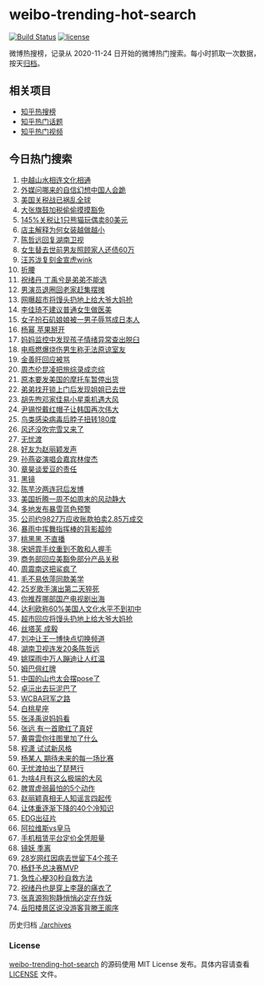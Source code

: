 # weibo-trending-hot-search

[![Build Status](https://github.com/justjavac/weibo-trending-hot-search/workflows/ci/badge.svg?branch=master)](https://github.com/justjavac/weibo-trending-hot-search/actions)
[![license](https://img.shields.io/github/license/justjavac/weibo-trending-hot-search)](https://github.com/justjavac/weibo-trending-hot-search/blob/master/LICENSE)

微博热搜榜，记录从 2020-11-24 日开始的微博热门搜索。每小时抓取一次数据，按天[归档](./archives)。

## 相关项目

- [知乎热搜榜](https://github.com/justjavac/zhihu-trending-top-search)
- [知乎热门话题](https://github.com/justjavac/zhihu-trending-hot-questions)
- [知乎热门视频](https://github.com/justjavac/zhihu-trending-hot-video)

## 今日热门搜索

<!-- BEGIN -->
<!-- 最后更新时间 Mon Apr 14 2025 02:46:33 GMT+0800 (China Standard Time) -->

1. [中越山水相连文化相通](https://s.weibo.com//weibo?q=%23%E4%B8%AD%E8%B6%8A%E5%B1%B1%E6%B0%B4%E7%9B%B8%E8%BF%9E%E6%96%87%E5%8C%96%E7%9B%B8%E9%80%9A%23&Refer=new_time)
1. [外媒问哪来的自信幻想中国人会跪](https://s.weibo.com//weibo?q=%23%E5%A4%96%E5%AA%92%E9%97%AE%E5%93%AA%E6%9D%A5%E7%9A%84%E8%87%AA%E4%BF%A1%E5%B9%BB%E6%83%B3%E4%B8%AD%E5%9B%BD%E4%BA%BA%E4%BC%9A%E8%B7%AA%23&t=31&band_rank=2&Refer=top)
1. [美国关税战已祸乱全球](https://s.weibo.com//weibo?q=%23%E7%BE%8E%E5%9B%BD%E5%85%B3%E7%A8%8E%E6%88%98%E5%B7%B2%E7%A5%B8%E4%B9%B1%E5%85%A8%E7%90%83%23&t=31&band_rank=10&Refer=top)
1. [大张旗鼓加税偷偷摸摸豁免](https://s.weibo.com//weibo?q=%23%E5%A4%A7%E5%BC%A0%E6%97%97%E9%BC%93%E5%8A%A0%E7%A8%8E%E5%81%B7%E5%81%B7%E6%91%B8%E6%91%B8%E8%B1%81%E5%85%8D%23&t=31&band_rank=3&Refer=top)
1. [145%关税让1只熊猫玩偶卖80美元](https://s.weibo.com//weibo?q=%23145%25%E5%85%B3%E7%A8%8E%E8%AE%A91%E5%8F%AA%E7%86%8A%E7%8C%AB%E7%8E%A9%E5%81%B6%E5%8D%9680%E7%BE%8E%E5%85%83%23&t=31&band_rank=6&Refer=top)
1. [店主解释为何女装越做越小](https://s.weibo.com//weibo?q=%23%E5%BA%97%E4%B8%BB%E8%A7%A3%E9%87%8A%E4%B8%BA%E4%BD%95%E5%A5%B3%E8%A3%85%E8%B6%8A%E5%81%9A%E8%B6%8A%E5%B0%8F%23&t=31&band_rank=5&Refer=top)
1. [陈哲远回复湖南卫视](https://s.weibo.com//weibo?q=%23%E9%99%88%E5%93%B2%E8%BF%9C%E5%9B%9E%E5%A4%8D%E6%B9%96%E5%8D%97%E5%8D%AB%E8%A7%86%23&t=31&band_rank=27&Refer=top)
1. [女生替去世前男友照顾家人还债60万](https://s.weibo.com//weibo?q=%23%E5%A5%B3%E7%94%9F%E6%9B%BF%E5%8E%BB%E4%B8%96%E5%89%8D%E7%94%B7%E5%8F%8B%E7%85%A7%E9%A1%BE%E5%AE%B6%E4%BA%BA%E8%BF%98%E5%80%BA60%E4%B8%87%23&t=31&band_rank=1&Refer=top)
1. [汪苏泷复刻金宣虎wink](https://s.weibo.com//weibo?q=%23%E6%B1%AA%E8%8B%8F%E6%B3%B7%E5%A4%8D%E5%88%BB%E9%87%91%E5%AE%A3%E8%99%8Ewink%23&t=31&band_rank=10&Refer=top)
1. [折腰](https://s.weibo.com//weibo?q=%E6%8A%98%E8%85%B0&t=31&band_rank=4&Refer=top)
1. [祝绪丹 丁禹兮是弟弟不能选](https://s.weibo.com//weibo?q=%E7%A5%9D%E7%BB%AA%E4%B8%B9%20%E4%B8%81%E7%A6%B9%E5%85%AE%E6%98%AF%E5%BC%9F%E5%BC%9F%E4%B8%8D%E8%83%BD%E9%80%89&t=31&band_rank=7&Refer=top)
1. [男演员退圈回老家赶集摆摊](https://s.weibo.com//weibo?q=%23%E7%94%B7%E6%BC%94%E5%91%98%E9%80%80%E5%9C%88%E5%9B%9E%E8%80%81%E5%AE%B6%E8%B5%B6%E9%9B%86%E6%91%86%E6%91%8A%23&t=31&band_rank=13&Refer=top)
1. [网曝超市将馒头扔地上给大爷大妈抢](https://s.weibo.com//weibo?q=%23%E7%BD%91%E6%9B%9D%E8%B6%85%E5%B8%82%E5%B0%86%E9%A6%92%E5%A4%B4%E6%89%94%E5%9C%B0%E4%B8%8A%E7%BB%99%E5%A4%A7%E7%88%B7%E5%A4%A7%E5%A6%88%E6%8A%A2%23&t=31&band_rank=19&Refer=top)
1. [李佳琦不建议普通女生做医美](https://s.weibo.com//weibo?q=%23%E6%9D%8E%E4%BD%B3%E7%90%A6%E4%B8%8D%E5%BB%BA%E8%AE%AE%E6%99%AE%E9%80%9A%E5%A5%B3%E7%94%9F%E5%81%9A%E5%8C%BB%E7%BE%8E%23&t=31&band_rank=11&Refer=top)
1. [女子扮石矶娘娘被一男子辱骂成日本人](https://s.weibo.com//weibo?q=%23%E5%A5%B3%E5%AD%90%E6%89%AE%E7%9F%B3%E7%9F%B6%E5%A8%98%E5%A8%98%E8%A2%AB%E4%B8%80%E7%94%B7%E5%AD%90%E8%BE%B1%E9%AA%82%E6%88%90%E6%97%A5%E6%9C%AC%E4%BA%BA%23&t=31&band_rank=12&Refer=top)
1. [杨幂 苹果掰开](https://s.weibo.com//weibo?q=%E6%9D%A8%E5%B9%82%20%E8%8B%B9%E6%9E%9C%E6%8E%B0%E5%BC%80&t=31&band_rank=14&Refer=top)
1. [妈妈监控中发现孩子情绪异常查出脱臼](https://s.weibo.com//weibo?q=%23%E5%A6%88%E5%A6%88%E7%9B%91%E6%8E%A7%E4%B8%AD%E5%8F%91%E7%8E%B0%E5%AD%A9%E5%AD%90%E6%83%85%E7%BB%AA%E5%BC%82%E5%B8%B8%E6%9F%A5%E5%87%BA%E8%84%B1%E8%87%BC%23&t=31&band_rank=31&Refer=top)
1. [电瓶燃爆烧伤男生称无法原谅室友](https://s.weibo.com//weibo?q=%23%E7%94%B5%E7%93%B6%E7%87%83%E7%88%86%E7%83%A7%E4%BC%A4%E7%94%B7%E7%94%9F%E7%A7%B0%E6%97%A0%E6%B3%95%E5%8E%9F%E8%B0%85%E5%AE%A4%E5%8F%8B%23&t=31&band_rank=37&Refer=top)
1. [金善旴回应被骂](https://s.weibo.com//weibo?q=%E9%87%91%E5%96%84%E6%97%B4%E5%9B%9E%E5%BA%94%E8%A2%AB%E9%AA%82&t=31&band_rank=31&Refer=top)
1. [周杰伦昆凌把旅综录成恋综](https://s.weibo.com//weibo?q=%E5%91%A8%E6%9D%B0%E4%BC%A6%E6%98%86%E5%87%8C%E6%8A%8A%E6%97%85%E7%BB%BC%E5%BD%95%E6%88%90%E6%81%8B%E7%BB%BC&t=31&band_rank=16&Refer=top)
1. [原本要发美国的摩托车暂停出货](https://s.weibo.com//weibo?q=%23%E5%8E%9F%E6%9C%AC%E8%A6%81%E5%8F%91%E7%BE%8E%E5%9B%BD%E7%9A%84%E6%91%A9%E6%89%98%E8%BD%A6%E6%9A%82%E5%81%9C%E5%87%BA%E8%B4%A7%23&t=31&band_rank=10&Refer=top)
1. [弟弟找开锁上门后发现姐姐已去世](https://s.weibo.com//weibo?q=%23%E5%BC%9F%E5%BC%9F%E6%89%BE%E5%BC%80%E9%94%81%E4%B8%8A%E9%97%A8%E5%90%8E%E5%8F%91%E7%8E%B0%E5%A7%90%E5%A7%90%E5%B7%B2%E5%8E%BB%E4%B8%96%23&t=31&band_rank=28&Refer=top)
1. [胡先煦邓家佳易小星乘机遇大风](https://s.weibo.com//weibo?q=%23%E8%83%A1%E5%85%88%E7%85%A6%E9%82%93%E5%AE%B6%E4%BD%B3%E6%98%93%E5%B0%8F%E6%98%9F%E4%B9%98%E6%9C%BA%E9%81%87%E5%A4%A7%E9%A3%8E%23&t=31&band_rank=40&Refer=top)
1. [尹锡悦戴红帽子让韩国再次伟大](https://s.weibo.com//weibo?q=%23%E5%B0%B9%E9%94%A1%E6%82%A6%E6%88%B4%E7%BA%A2%E5%B8%BD%E5%AD%90%E8%AE%A9%E9%9F%A9%E5%9B%BD%E5%86%8D%E6%AC%A1%E4%BC%9F%E5%A4%A7%23&t=31&band_rank=50&Refer=top)
1. [鸟类感染病毒后脖子扭转180度](https://s.weibo.com//weibo?q=%23%E9%B8%9F%E7%B1%BB%E6%84%9F%E6%9F%93%E7%97%85%E6%AF%92%E5%90%8E%E8%84%96%E5%AD%90%E6%89%AD%E8%BD%AC180%E5%BA%A6%23&t=31&band_rank=24&Refer=top)
1. [风还没吹完雪又来了](https://s.weibo.com//weibo?q=%23%E9%A3%8E%E8%BF%98%E6%B2%A1%E5%90%B9%E5%AE%8C%E9%9B%AA%E5%8F%88%E6%9D%A5%E4%BA%86%23&t=31&band_rank=29&Refer=top)
1. [无忧渡](https://s.weibo.com//weibo?q=%E6%97%A0%E5%BF%A7%E6%B8%A1&t=31&band_rank=38&Refer=top)
1. [好友为赵丽颖发声](https://s.weibo.com//weibo?q=%23%E5%A5%BD%E5%8F%8B%E4%B8%BA%E8%B5%B5%E4%B8%BD%E9%A2%96%E5%8F%91%E5%A3%B0%23&t=31&band_rank=19&Refer=top)
1. [孙燕姿演唱会嘉宾林俊杰](https://s.weibo.com//weibo?q=%23%E5%AD%99%E7%87%95%E5%A7%BF%E6%BC%94%E5%94%B1%E4%BC%9A%E5%98%89%E5%AE%BE%E6%9E%97%E4%BF%8A%E6%9D%B0%23&t=31&band_rank=8&Refer=top)
1. [章昊谈爱豆的责任](https://s.weibo.com//weibo?q=%23%E7%AB%A0%E6%98%8A%E8%B0%88%E7%88%B1%E8%B1%86%E7%9A%84%E8%B4%A3%E4%BB%BB%23&t=31&band_rank=48&Refer=top)
1. [黑镜](https://s.weibo.com//weibo?q=%E9%BB%91%E9%95%9C&t=31&band_rank=49&Refer=top)
1. [陈芋汐两连冠后发博](https://s.weibo.com//weibo?q=%E9%99%88%E8%8A%8B%E6%B1%90%E4%B8%A4%E8%BF%9E%E5%86%A0%E5%90%8E%E5%8F%91%E5%8D%9A&t=31&band_rank=17&Refer=top)
1. [美国折腾一周不如周末的风动静大](https://s.weibo.com//weibo?q=%23%E7%BE%8E%E5%9B%BD%E6%8A%98%E8%85%BE%E4%B8%80%E5%91%A8%E4%B8%8D%E5%A6%82%E5%91%A8%E6%9C%AB%E7%9A%84%E9%A3%8E%E5%8A%A8%E9%9D%99%E5%A4%A7%23&t=31&band_rank=9&Refer=top)
1. [多地发布暴雪蓝色预警](https://s.weibo.com//weibo?q=%23%E5%A4%9A%E5%9C%B0%E5%8F%91%E5%B8%83%E6%9A%B4%E9%9B%AA%E8%93%9D%E8%89%B2%E9%A2%84%E8%AD%A6%23&t=31&band_rank=36&Refer=top)
1. [公司约9827万应收账款拍卖2.85万成交](https://s.weibo.com//weibo?q=%23%E5%85%AC%E5%8F%B8%E7%BA%A69827%E4%B8%87%E5%BA%94%E6%94%B6%E8%B4%A6%E6%AC%BE%E6%8B%8D%E5%8D%962.85%E4%B8%87%E6%88%90%E4%BA%A4%23&t=31&band_rank=50&Refer=top)
1. [暴雨中挥舞指挥棒的背影超帅](https://s.weibo.com//weibo?q=%23%E6%9A%B4%E9%9B%A8%E4%B8%AD%E6%8C%A5%E8%88%9E%E6%8C%87%E6%8C%A5%E6%A3%92%E7%9A%84%E8%83%8C%E5%BD%B1%E8%B6%85%E5%B8%85%23&t=31&band_rank=35&Refer=top)
1. [桃黑黑 不直播](https://s.weibo.com//weibo?q=%E6%A1%83%E9%BB%91%E9%BB%91%20%E4%B8%8D%E7%9B%B4%E6%92%AD&t=31&band_rank=47&Refer=top)
1. [宋妍霏手纹重到不敢和人握手](https://s.weibo.com//weibo?q=%23%E5%AE%8B%E5%A6%8D%E9%9C%8F%E6%89%8B%E7%BA%B9%E9%87%8D%E5%88%B0%E4%B8%8D%E6%95%A2%E5%92%8C%E4%BA%BA%E6%8F%A1%E6%89%8B%23&t=31&band_rank=22&Refer=top)
1. [商务部回应美豁免部分产品关税](https://s.weibo.com//weibo?q=%23%E5%95%86%E5%8A%A1%E9%83%A8%E5%9B%9E%E5%BA%94%E7%BE%8E%E8%B1%81%E5%85%8D%E9%83%A8%E5%88%86%E4%BA%A7%E5%93%81%E5%85%B3%E7%A8%8E%23&t=31&band_rank=49&Refer=top)
1. [周震南这把鲨疯了](https://s.weibo.com//weibo?q=%E5%91%A8%E9%9C%87%E5%8D%97%E8%BF%99%E6%8A%8A%E9%B2%A8%E7%96%AF%E4%BA%86&t=31&band_rank=30&Refer=top)
1. [毛不易依萍同款美学](https://s.weibo.com//weibo?q=%E6%AF%9B%E4%B8%8D%E6%98%93%E4%BE%9D%E8%90%8D%E5%90%8C%E6%AC%BE%E7%BE%8E%E5%AD%A6&t=31&band_rank=39&Refer=top)
1. [25岁歌手演出第二天猝死](https://s.weibo.com//weibo?q=%2325%E5%B2%81%E6%AD%8C%E6%89%8B%E6%BC%94%E5%87%BA%E7%AC%AC%E4%BA%8C%E5%A4%A9%E7%8C%9D%E6%AD%BB%23&t=31&band_rank=50&Refer=top)
1. [你推荐哪部国产电视剧出海](https://s.weibo.com//weibo?q=%E4%BD%A0%E6%8E%A8%E8%8D%90%E5%93%AA%E9%83%A8%E5%9B%BD%E4%BA%A7%E7%94%B5%E8%A7%86%E5%89%A7%E5%87%BA%E6%B5%B7&t=31&band_rank=44&Refer=top)
1. [达利欧称60%美国人文化水平不到初中](https://s.weibo.com//weibo?q=%23%E8%BE%BE%E5%88%A9%E6%AC%A7%E7%A7%B060%25%E7%BE%8E%E5%9B%BD%E4%BA%BA%E6%96%87%E5%8C%96%E6%B0%B4%E5%B9%B3%E4%B8%8D%E5%88%B0%E5%88%9D%E4%B8%AD%23&t=31&band_rank=18&Refer=top)
1. [超市回应将馒头扔地上给大爷大妈抢](https://s.weibo.com//weibo?q=%23%E8%B6%85%E5%B8%82%E5%9B%9E%E5%BA%94%E5%B0%86%E9%A6%92%E5%A4%B4%E6%89%94%E5%9C%B0%E4%B8%8A%E7%BB%99%E5%A4%A7%E7%88%B7%E5%A4%A7%E5%A6%88%E6%8A%A2%23&t=31&band_rank=10&Refer=top)
1. [丝塔芙 成毅](https://s.weibo.com//weibo?q=%E4%B8%9D%E5%A1%94%E8%8A%99%20%E6%88%90%E6%AF%85&t=31&band_rank=34&Refer=top)
1. [刘冲让王一博快点切换频道](https://s.weibo.com//weibo?q=%23%E5%88%98%E5%86%B2%E8%AE%A9%E7%8E%8B%E4%B8%80%E5%8D%9A%E5%BF%AB%E7%82%B9%E5%88%87%E6%8D%A2%E9%A2%91%E9%81%93%23&t=31&band_rank=26&Refer=top)
1. [湖南卫视连发20条陈哲远](https://s.weibo.com//weibo?q=%23%E6%B9%96%E5%8D%97%E5%8D%AB%E8%A7%86%E8%BF%9E%E5%8F%9120%E6%9D%A1%E9%99%88%E5%93%B2%E8%BF%9C%23&t=31&band_rank=21&Refer=top)
1. [姚琛雨中万人蹦迪让人红温](https://s.weibo.com//weibo?q=%E5%A7%9A%E7%90%9B%E9%9B%A8%E4%B8%AD%E4%B8%87%E4%BA%BA%E8%B9%A6%E8%BF%AA%E8%AE%A9%E4%BA%BA%E7%BA%A2%E6%B8%A9&t=31&band_rank=50&Refer=top)
1. [姆巴佩红牌](https://s.weibo.com//weibo?q=%E5%A7%86%E5%B7%B4%E4%BD%A9%E7%BA%A2%E7%89%8C&t=31&band_rank=23&Refer=top)
1. [中国的山也太会摆pose了](https://s.weibo.com//weibo?q=%E4%B8%AD%E5%9B%BD%E7%9A%84%E5%B1%B1%E4%B9%9F%E5%A4%AA%E4%BC%9A%E6%91%86pose%E4%BA%86&t=31&band_rank=41&Refer=top)
1. [卓沅出去玩泥巴了](https://s.weibo.com//weibo?q=%E5%8D%93%E6%B2%85%E5%87%BA%E5%8E%BB%E7%8E%A9%E6%B3%A5%E5%B7%B4%E4%BA%86&t=31&band_rank=47&Refer=top)
1. [WCBA冠军之路](https://s.weibo.com//weibo?q=%23WCBA%E5%86%A0%E5%86%9B%E4%B9%8B%E8%B7%AF%23&t=31&band_rank=37&Refer=top)
1. [白桃星座](https://s.weibo.com//weibo?q=%E7%99%BD%E6%A1%83%E6%98%9F%E5%BA%A7&t=31&band_rank=33&Refer=top)
1. [张泽禹说妈妈看](https://s.weibo.com//weibo?q=%23%E5%BC%A0%E6%B3%BD%E7%A6%B9%E8%AF%B4%E5%A6%88%E5%A6%88%E7%9C%8B%23&t=31&band_rank=41&Refer=top)
1. [张远 有一首歌红了真好](https://s.weibo.com//weibo?q=%E5%BC%A0%E8%BF%9C%20%E6%9C%89%E4%B8%80%E9%A6%96%E6%AD%8C%E7%BA%A2%E4%BA%86%E7%9C%9F%E5%A5%BD&t=31&band_rank=20&Refer=top)
1. [黄霄雲你往图里加了什么](https://s.weibo.com//weibo?q=%E9%BB%84%E9%9C%84%E9%9B%B2%E4%BD%A0%E5%BE%80%E5%9B%BE%E9%87%8C%E5%8A%A0%E4%BA%86%E4%BB%80%E4%B9%88&t=31&band_rank=44&Refer=top)
1. [程潇 试试新风格](https://s.weibo.com//weibo?q=%E7%A8%8B%E6%BD%87%20%E8%AF%95%E8%AF%95%E6%96%B0%E9%A3%8E%E6%A0%BC&t=31&band_rank=35&Refer=top)
1. [杨某人 期待未来的每一场比赛](https://s.weibo.com//weibo?q=%E6%9D%A8%E6%9F%90%E4%BA%BA%20%E6%9C%9F%E5%BE%85%E6%9C%AA%E6%9D%A5%E7%9A%84%E6%AF%8F%E4%B8%80%E5%9C%BA%E6%AF%94%E8%B5%9B&t=31&band_rank=46&Refer=top)
1. [无忧渡拍出了琵琶行](https://s.weibo.com//weibo?q=%E6%97%A0%E5%BF%A7%E6%B8%A1%E6%8B%8D%E5%87%BA%E4%BA%86%E7%90%B5%E7%90%B6%E8%A1%8C&t=31&band_rank=29&Refer=top)
1. [为啥4月有这么极端的大风](https://s.weibo.com//weibo?q=%23%E4%B8%BA%E5%95%A54%E6%9C%88%E6%9C%89%E8%BF%99%E4%B9%88%E6%9E%81%E7%AB%AF%E7%9A%84%E5%A4%A7%E9%A3%8E%23&t=31&band_rank=14&Refer=top)
1. [脾胃虚弱最怕的5个动作](https://s.weibo.com//weibo?q=%E8%84%BE%E8%83%83%E8%99%9A%E5%BC%B1%E6%9C%80%E6%80%95%E7%9A%845%E4%B8%AA%E5%8A%A8%E4%BD%9C&t=31&band_rank=47&Refer=top)
1. [赵丽颖真相无人知谣言四起传](https://s.weibo.com//weibo?q=%23%E8%B5%B5%E4%B8%BD%E9%A2%96%E7%9C%9F%E7%9B%B8%E6%97%A0%E4%BA%BA%E7%9F%A5%E8%B0%A3%E8%A8%80%E5%9B%9B%E8%B5%B7%E4%BC%A0%23&t=31&band_rank=45&Refer=top)
1. [让体重逐渐下降的40个冷知识](https://s.weibo.com//weibo?q=%E8%AE%A9%E4%BD%93%E9%87%8D%E9%80%90%E6%B8%90%E4%B8%8B%E9%99%8D%E7%9A%8440%E4%B8%AA%E5%86%B7%E7%9F%A5%E8%AF%86&t=31&band_rank=25&Refer=top)
1. [EDG出征片](https://s.weibo.com//weibo?q=EDG%E5%87%BA%E5%BE%81%E7%89%87&t=31&band_rank=47&Refer=top)
1. [阿拉维斯vs皇马](https://s.weibo.com//weibo?q=%E9%98%BF%E6%8B%89%E7%BB%B4%E6%96%AFvs%E7%9A%87%E9%A9%AC&t=31&band_rank=49&Refer=top)
1. [手机租赁平台定价全凭胆量](https://s.weibo.com//weibo?q=%23%E6%89%8B%E6%9C%BA%E7%A7%9F%E8%B5%81%E5%B9%B3%E5%8F%B0%E5%AE%9A%E4%BB%B7%E5%85%A8%E5%87%AD%E8%83%86%E9%87%8F%23&t=31&band_rank=32&Refer=top)
1. [镜妖 季离](https://s.weibo.com//weibo?q=%E9%95%9C%E5%A6%96%20%E5%AD%A3%E7%A6%BB&t=31&band_rank=27&Refer=top)
1. [28岁网红因病去世留下4个孩子](https://s.weibo.com//weibo?q=%2328%E5%B2%81%E7%BD%91%E7%BA%A2%E5%9B%A0%E7%97%85%E5%8E%BB%E4%B8%96%E7%95%99%E4%B8%8B4%E4%B8%AA%E5%AD%A9%E5%AD%90%23&t=31&band_rank=15&Refer=top)
1. [杨舒予总决赛MVP](https://s.weibo.com//weibo?q=%E6%9D%A8%E8%88%92%E4%BA%88%E6%80%BB%E5%86%B3%E8%B5%9BMVP&t=31&band_rank=41&Refer=top)
1. [急性心梗30秒自救方法](https://s.weibo.com//weibo?q=%E6%80%A5%E6%80%A7%E5%BF%83%E6%A2%9730%E7%A7%92%E8%87%AA%E6%95%91%E6%96%B9%E6%B3%95&t=31&band_rank=42&Refer=top)
1. [祝绪丹也是穿上李晟的痛衣了](https://s.weibo.com//weibo?q=%E7%A5%9D%E7%BB%AA%E4%B8%B9%E4%B9%9F%E6%98%AF%E7%A9%BF%E4%B8%8A%E6%9D%8E%E6%99%9F%E7%9A%84%E7%97%9B%E8%A1%A3%E4%BA%86&t=31&band_rank=43&Refer=top)
1. [张真源狗狗静悄悄必定在作妖](https://s.weibo.com//weibo?q=%E5%BC%A0%E7%9C%9F%E6%BA%90%E7%8B%97%E7%8B%97%E9%9D%99%E6%82%84%E6%82%84%E5%BF%85%E5%AE%9A%E5%9C%A8%E4%BD%9C%E5%A6%96&t=31&band_rank=44&Refer=top)
1. [岳阳楼景区说没游客背滕王阁序](https://s.weibo.com//weibo?q=%23%E5%B2%B3%E9%98%B3%E6%A5%BC%E6%99%AF%E5%8C%BA%E8%AF%B4%E6%B2%A1%E6%B8%B8%E5%AE%A2%E8%83%8C%E6%BB%95%E7%8E%8B%E9%98%81%E5%BA%8F%23&t=31&band_rank=46&Refer=top)

<!-- END -->

历史归档 [./archives](./archives)

### License

[weibo-trending-hot-search](https://github.com/justjavac/weibo-trending-hot-search) 的源码使用 MIT License
发布。具体内容请查看 [LICENSE](./LICENSE) 文件。
